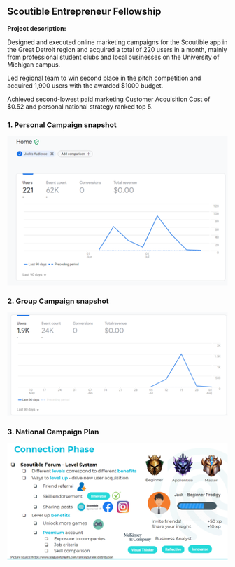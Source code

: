 ## Scoutible Entrepreneur Fellowship

**Project description:** 

Designed and executed online marketing campaigns for the Scoutible app in the Great Detroit region and acquired a total of 220 users in a month, mainly from professional student clubs and local businesses on the University of Michigan campus.

Led regional team to win second place in the pitch competition and acquired 1,900 users with the awarded $1000 budget.

Achieved second-lowest paid marketing Customer Acquisition Cost of $0.52 and personal national strategy ranked top 5.


### 1. Personal Campaign snapshot

<img src="images/Personal Campaign.png?raw=true"/>

### 2. Group Campaign snapshot

<img src="images/Group Campaign.png?raw=true"/>

### 3. National Campaign Plan

<img src="images/national campaign.jpg?raw=true"/>
